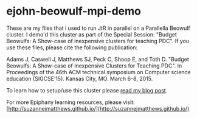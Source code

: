 # ejohn-beowulf-mpi-demo
These are my files that i used to run JtR in parallel on a Parallella Beowulf 
cluster. I demo'd this cluster as part of the Special Session:
"Budget Beowulfs: A Show-case of inexpensive clusters for teaching PDC". If 
you use these files, please cite the following publication:

Adams J, Caswell J, Matthews SJ, Peck C, Shoop E, and Toth D. "Budget Beowulfs: 
A Show-case of Inexpensive Clusters for Teaching PDC". In Proceedings of the 
46th ACM technical symposium on Computer science education (SIGCSE’15). Kansas 
City, MO. March 6-8, 2015.

To learn how to setup/use this cluster please [read my blog post](http://suzannejmatthews.github.io/).

For more Epiphany learning resources, please visit: 
[http://suzannejmatthews.github.io/](http://suzannejmatthews.github.io/)

##

